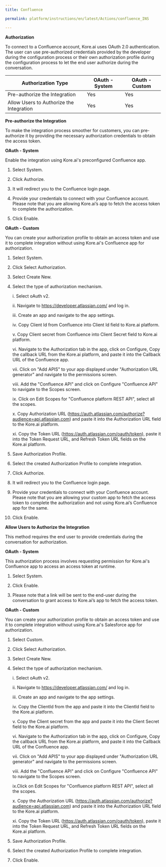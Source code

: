 ```yaml
---
title: Confluence

permalink: platform/instructions/en/latest/Actions/confluence_INS

---
```


<base target="_blank">




**Authorization**
 
To connect to a Confluence account, Kore.ai uses OAuth 2.0 authentication. The user can use pre-authorized credentials provided by the developer during the configuration process or their own authorization profile during the configuration process to let the end user authorize during the conversation. 
 
 
 |Authorization Type                      | OAuth - System | OAuth - Custom |
 |----------------------------------------|-----------------|---------------|
 |Pre-authorize the Integration                |  Yes       | Yes |
 |Allow Users to Authorize the Integration     |  Yes       | Yes |


**Pre-authorize the Integration**
 
 To make the integration process smoother for customers, you can pre-authorize it by providing the necessary authorization credentials to obtain the access token.
 
**OAuth - System**
 
 Enable the integration using Kore.ai's preconfigured Confluence app.
 
1. Select System.
 
2. Click Authorize.
 
3. It will redirect you to the Confluence login page.
 
4. Provide your credentials to connect with your Confluence account. Please note that you are allowing Kore.ai’s app to fetch the access token to complete the authorization.
 
5.  Click Enable.
 
 **OAuth - Custom**
 
You can create your authorization profile to obtain an access token and use it to complete integration without using Kore.ai's Confluence app for authorization.

 1. Select System.
 
2. Click Select Authorization.
 
3. Select Create New.
 
4. Select the type of authorization mechanism. 
 
   i.   Select oAuth v2.
 
   ii.   Navigate to https://developer.atlassian.com/ and log in.
 
   iii.  Create an app and navigate to the app settings. 
 
   iv.   Copy Client Id from Confluence into Client Id field to Kore.ai platform.
 
    v.   Copy Client secret from Confluence into Client Secret field to Kore.ai platform.

   vi. Navigate to the Authorization tab in the app, click on Configure, Copy the callback URL from the Kore.ai platform, and paste it into the Callback URL of the Confluence app.
   
   vii. Click on "Add APIS" to your app displayed under "Authorization URL generator" and navigate to the permissions screen.

   viii. Add the "Confluence API" and click on Configure "Confluence API" to navigate to the Scopes screen.
   
   ix. Click on Edit Scopes for "Confluence platform REST API", select all the scopes.

   x.   Copy Authorization URL (https://auth.atlassian.com/authorize?audience=api.atlassian.com) and paste it into the Authorization URL field to the Kore.ai platform.
 
   xi.  Copy the Token URL (https://auth.atlassian.com/oauth/token), paste it into the Token Request URL, and Refresh Token URL fields on the Kore.ai platform.
 
5.  Save Authorization Profile.
 
6. Select the created Authorization Profile to complete integration.
 
7. Click Authorize.
   
8. It will redirect you to the Confluence login page.

9. Provide your credentials to connect with your Confluence account. Please note that you are allowing your custom app to fetch the access token to complete the authorization and not using Kore.ai’s Confluence app for the same.

10. Click Enable.

**Allow Users to Authorize the Integration**
 
This method requires the end user to provide credentials during the conversation for authorization.
 
**OAuth - System**
 
 This authorization process involves requesting permission for Kore.ai's Confluence app to access an access token at runtime.
 
1. Select System.
 
2. Click Enable.
 
3. Please note that a link will be sent to the end-user during the conversation to grant access to Kore.ai’s app to fetch the access token.
 
 **OAuth - Custom**
 
 You can create your authorization profile to obtain an access token and use it to complete integration without using Kore.ai's Salesforce app for authorization.
 
1. Select Custom.
 
2. Click Select Authorization.
 
3. Select Create New.
 
4. Select the type of authorization mechanism. 
 
   i.   Select oAuth v2.
 
   ii.   Navigate to https://developer.atlassian.com/ and log in.
 
   iii.  Create an app and navigate to the app settings.
 
   iv.   Copy the ClientId from the app and paste it into the ClientId field to the Kore.ai platform.
 
    v.   Copy the Client secret from the app and paste it into the Client Secret field to the Kore.ai platform.

   vi.  Navigate to the Authorization tab in the app, click on Configure, Copy the callback URL from the Kore.ai platform, and paste it into the Callback URL of the Confluence app.

   vii. Click on "Add APIS" to your app displayed under "Authorization URL generator" and navigate to the permissions screen.

   viii. Add the "Confluence API" and click on Configure "Confluence API" to navigate to the Scopes screen.

   ix.Click on Edit Scopes for "Confluence platform REST API", select all the scopes.
   
   x. Copy the Authorization URL (https://auth.atlassian.com/authorize?audience=api.atlassian.com) and paste it into the Authorization URL field to the Kore.ai platform.

   xi. Copy the Token URL (https://auth.atlassian.com/oauth/token), paste it into the Token Request URL, and Refresh Token URL fields on the Kore.ai platform.
 
5. Save Authorization Profile.
 
6. Select the created Authorization Profile to complete integration.
 
7. Click Enable.
 
